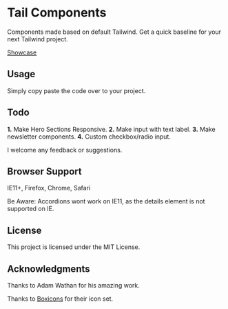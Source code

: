 # Tail Components

Components made based on default Tailwind. Get a quick baseline for your next Tailwind project.

[Showcase](https://rexdesigndk.github.io/Tail-Components/)

## Usage

Simply copy paste the code over to your project.

## Todo

**1.** Make Hero Sections Responsive.
**2.** Make input with text label.
**3.** Make newsletter components.
**4.** Custom checkbox/radio input. 

I welcome any feedback or suggestions. 

## Browser Support

IE11+, Firefox, Chrome, Safari

Be Aware: Accordions wont work on IE11, as the details element is not supported on IE.

## License

This project is licensed under the MIT License.

## Acknowledgments

Thanks to Adam Wathan for his amazing work.   
   
Thanks to [Boxicons](https://boxicons.com/) for their icon set.
